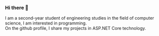 ### Hi there 👋

I am a second-year student of engineering studies in the field of computer science, I am interested in programming. <br />
On the github profile, I share my projects in ASP.NET Core technology.
